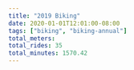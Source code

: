 ```yaml
---
title: "2019 Biking"
date: 2020-01-01T12:01:00-08:00
tags: ["biking", "biking-annual"]
total_meters: 
total_rides: 35
total_minutes: 1570.42
---
```

